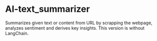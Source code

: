 # AI-text_summarizer
Summarizes given text or content from URL by scrapping the webpage, analyzes sentiment and derives key insights. This version is without LangChain.